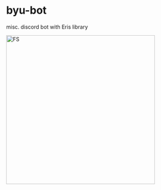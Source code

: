 # byu-bot
misc. discord bot with Eris library

<img height=400px src="https://cdn.discordapp.com/attachments/707639739888435301/731940350439981136/unknown.png" alt="FS" />

